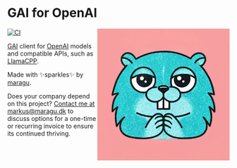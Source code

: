 # GAI for OpenAI

<img src="logo.jpg" alt="Logo" width="300" align="right">

[![CI](https://github.com/maragudk/gai-openai/actions/workflows/ci.yml/badge.svg)](https://github.com/maragudk/gai-openai/actions/workflows/ci.yml)

[GAI](https://github.com/maragudk/gai) client for [OpenAI](https://openai.com) models and compatible APIs, such as [LlamaCPP](https://github.com/ggml-org/llama.cpp).

Made with ✨sparkles✨ by [maragu](https://www.maragu.dev/).

Does your company depend on this project? [Contact me at markus@maragu.dk](mailto:markus@maragu.dk?Subject=Supporting%20your%20project) to discuss options for a one-time or recurring invoice to ensure its continued thriving.
